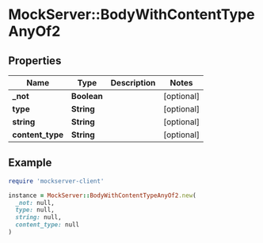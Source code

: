 # MockServer::BodyWithContentTypeAnyOf2

## Properties

| Name | Type | Description | Notes |
| ---- | ---- | ----------- | ----- |
| **_not** | **Boolean** |  | [optional] |
| **type** | **String** |  | [optional] |
| **string** | **String** |  | [optional] |
| **content_type** | **String** |  | [optional] |

## Example

```ruby
require 'mockserver-client'

instance = MockServer::BodyWithContentTypeAnyOf2.new(
  _not: null,
  type: null,
  string: null,
  content_type: null
)
```

